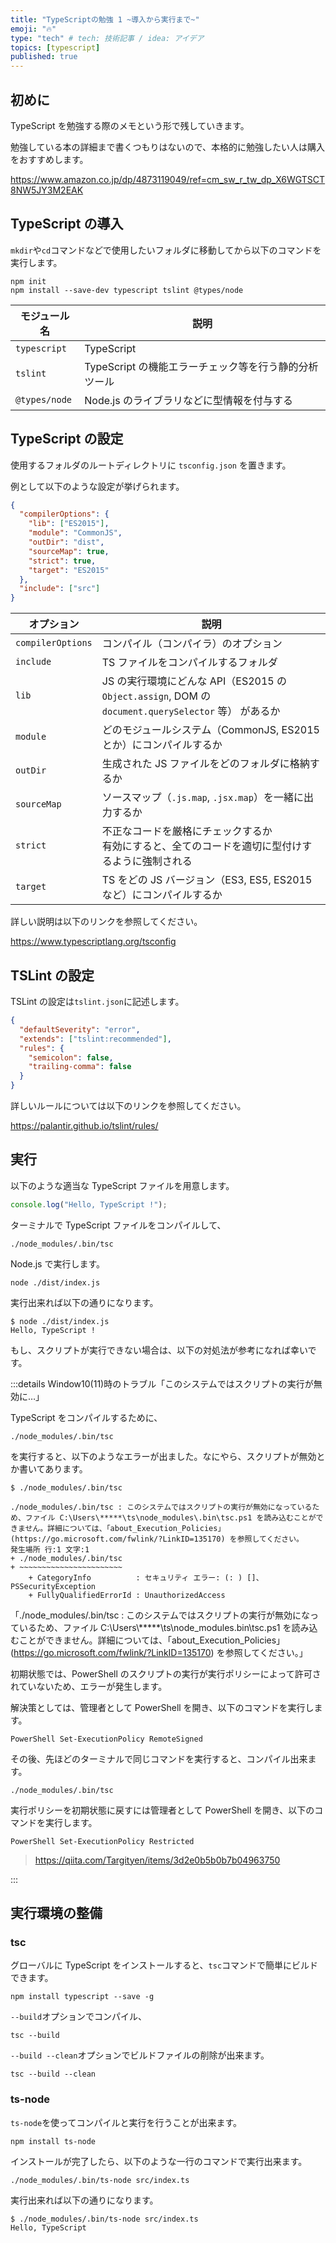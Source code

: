 ```yaml
---
title: "TypeScriptの勉強 1 ~導入から実行まで~"
emoji: "🔥"
type: "tech" # tech: 技術記事 / idea: アイデア
topics: [typescript]
published: true
---
```


## 初めに

TypeScript を勉強する際のメモという形で残していきます。

勉強している本の詳細まで書くつもりはないので、本格的に勉強したい人は購入をおすすめします。

https://www.amazon.co.jp/dp/4873119049/ref=cm_sw_r_tw_dp_X6WGTSCT8NW5JY3M2EAK

## TypeScript の導入

`mkdir`や`cd`コマンドなどで使用したいフォルダに移動してから以下のコマンドを実行します。

```
npm init
npm install --save-dev typescript tslint @types/node
```

| モジュール名  | 説明                                                  |
| ------------- | ----------------------------------------------------- |
| `typescript`  | TypeScript                                            |
| `tslint`      | TypeScript の機能エラーチェック等を行う静的分析ツール |
| `@types/node` | Node.js のライブラリなどに型情報を付与する            |

## TypeScript の設定

使用するフォルダのルートディレクトリに `tsconfig.json` を置きます。

例として以下のような設定が挙げられます。

```json
{
  "compilerOptions": {
    "lib": ["ES2015"],
    "module": "CommonJS",
    "outDir": "dist",
    "sourceMap": true,
    "strict": true,
    "target": "ES2015"
  },
  "include": ["src"]
}
```

| オプション        | 説明                                                                                                |
| ----------------- | --------------------------------------------------------------------------------------------------- |
| `compilerOptions` | コンパイル（コンパイラ）のオプション                                                                |
| `include`         | TS ファイルをコンパイルするフォルダ                                                                 |
| `lib`             | JS の実行環境にどんな API（ES2015 の `Object.assign`, DOM の `document.querySelector` 等） があるか |
| `module`          | どのモジュールシステム（CommonJS, ES2015 とか）にコンパイルするか                                   |
| `outDir`          | 生成された JS ファイルをどのフォルダに格納するか                                                    |
| `sourceMap`       | ソースマップ（`.js.map`, `.jsx.map`）を一緒に出力するか                                             |
| `strict`          | 不正なコードを厳格にチェックするか<br>有効にすると、全てのコードを適切に型付けするように強制される  |
| `target`          | TS をどの JS バージョン（ES3, ES5, ES2015 など）にコンパイルするか                                  |

詳しい説明は以下のリンクを参照してください。

https://www.typescriptlang.org/tsconfig

## TSLint の設定

TSLint の設定は`tslint.json`に記述します。

```json
{
  "defaultSeverity": "error",
  "extends": ["tslint:recommended"],
  "rules": {
    "semicolon": false,
    "trailing-comma": false
  }
}
```

詳しいルールについては以下のリンクを参照してください。

https://palantir.github.io/tslint/rules/

## 実行

以下のような適当な TypeScript ファイルを用意します。

```ts:src/index.ts
console.log("Hello, TypeScript !");
```

ターミナルで TypeScript ファイルをコンパイルして、

```
./node_modules/.bin/tsc
```

Node.js で実行します。

```
node ./dist/index.js
```

実行出来れば以下の通りになります。

```
$ node ./dist/index.js
Hello, TypeScript !
```

もし、スクリプトが実行できない場合は、以下の対処法が参考になれば幸いです。

:::details Window10(11)時のトラブル「このシステムではスクリプトの実行が無効に…」

TypeScript をコンパイルするために、

```
./node_modules/.bin/tsc
```

を実行すると、以下のようなエラーが出ました。なにやら、スクリプトが無効とか書いてあります。

```
$ ./node_modules/.bin/tsc

./node_modules/.bin/tsc : このシステムではスクリプトの実行が無効になっているため、ファイル C:\Users\*****\ts\node_modules\.bin\tsc.ps1 を読み込むことができません。詳細については、「about_Execution_Policies」(https://go.microsoft.com/fwlink/?LinkID=135170) を参照してください。
発生場所 行:1 文字:1
+ ./node_modules/.bin/tsc
+ ~~~~~~~~~~~~~~~~~~~~~~~
    + CategoryInfo          : セキュリティ エラー: (: ) []、PSSecurityException
    + FullyQualifiedErrorId : UnauthorizedAccess
```

「./node_modules/.bin/tsc : このシステムではスクリプトの実行が無効になっているため、ファイル C:\Users\\\*\*\*\*\*\ts\node_modules\.bin\tsc.ps1 を読み込むことができません。詳細については、「about_Execution_Policies」(https://go.microsoft.com/fwlink/?LinkID=135170) を参照してください。」

初期状態では、PowerShell のスクリプトの実行が実行ポリシーによって許可されていないため、エラーが発生します。

解決策としては、管理者として PowerShell を開き、以下のコマンドを実行します。

```
PowerShell Set-ExecutionPolicy RemoteSigned
```

その後、先ほどのターミナルで同じコマンドを実行すると、コンパイル出来ます。

```
./node_modules/.bin/tsc
```

実行ポリシーを初期状態に戻すには管理者として PowerShell を開き、以下のコマンドを実行します。

```
PowerShell Set-ExecutionPolicy Restricted
```

> https://qiita.com/Targityen/items/3d2e0b5b0b7b04963750

:::

## 実行環境の整備

### tsc

グローバルに TypeScript をインストールすると、`tsc`コマンドで簡単にビルドできます。

```
npm install typescript --save -g
```

`--build`オプションでコンパイル、

```
tsc --build
```

`--build --clean`オプションでビルドファイルの削除が出来ます。

```
tsc --build --clean
```

### ts-node

`ts-node`を使ってコンパイルと実行を行うことが出来ます。

```
npm install ts-node
```

インストールが完了したら、以下のような一行のコマンドで実行出来ます。

```
./node_modules/.bin/ts-node src/index.ts
```

実行出来れば以下の通りになります。

```
$ ./node_modules/.bin/ts-node src/index.ts
Hello, TypeScript
```
